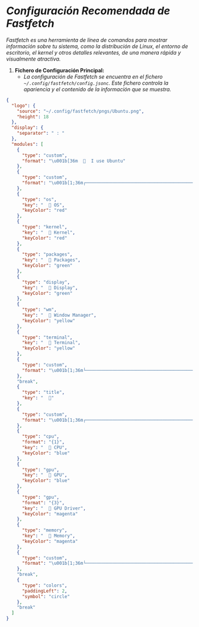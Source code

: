 <!-- Autor: Daniel Benjamin Perez Morales -->
<!-- GitHub: https://github.com/DanielBenjaminPerezMoralesDev13 -->
<!-- Gitlab: https://gitlab.com/DanielBenjaminPerezMoralesDev13 -->
<!-- Correo electrónico: danielperezdev@proton.me -->

# ***Configuración Recomendada de Fastfetch***

*Fastfetch es una herramienta de línea de comandos para mostrar información sobre tu sistema, como la distribución de Linux, el entorno de escritorio, el kernel y otros detalles relevantes, de una manera rápida y visualmente atractiva.*

1. **Fichero de Configuración Principal:**
   - *La configuración de Fastfetch se encuentra en el fichero `~/.config/fastfetch/config.jsonc`. Este fichero controla la apariencia y el contenido de la información que se muestra.*

```json
{
  "logo": {
    "source": "~/.config/fastfetch/pngs/Ubuntu.png",
    "height": 18
  },
  "display": {
    "separator": " : "
  },
  "modules": [
    {
      "type": "custom",
      "format": "\u001b[36m    I use Ubuntu"
    },
    {
      "type": "custom",
      "format": "\u001b[1;36m┌───────────────────────────────────────────────────────┐"
    },
    {
      "type": "os",
      "key": "   OS",
      "keyColor": "red"
    },
    {
      "type": "kernel",
      "key": "   Kernel",
      "keyColor": "red"
    },
    {
      "type": "packages",
      "key": "   Packages",
      "keyColor": "green"
    },
    {
      "type": "display",
      "key": "  󰦉 Display",
      "keyColor": "green"
    },
    {
      "type": "wm",
      "key": "   Window Manager",
      "keyColor": "yellow"
    },
    {
      "type": "terminal",
      "key": "   Terminal",
      "keyColor": "yellow"
    },
    {
      "type": "custom",
      "format": "\u001b[1;36m└───────────────────────────────────────────────────────┘"
    },
    "break",
    {
      "type": "title",
      "key": "  "
    },
    {
      "type": "custom",
      "format": "\u001b[1;36m┌───────────────────────────────────────────────────────┐"
    },
    {
      "type": "cpu",
      "format": "{1}",
      "key": "  󰻠 CPU",
      "keyColor": "blue"
    },
    {
      "type": "gpu",
      "key": "   GPU",
      "keyColor": "blue"
    },
    {
      "type": "gpu",
      "format": "{3}",
      "key": "   GPU Driver",
      "keyColor": "magenta"
    },
    {
      "type": "memory",
      "key": "  󰍛 Memory",
      "keyColor": "magenta"
    },
    {
      "type": "custom",
      "format": "\u001b[1;36m└───────────────────────────────────────────────────────┘"
    },
    "break",
    {
      "type": "colors",
      "paddingLeft": 2,
      "symbol": "circle"
    },
    "break"
  ]
}
```
